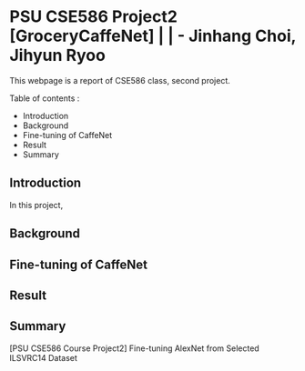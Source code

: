 PSU CSE586 Project2 [GroceryCaffeNet] |
| - Jinhang Choi, Jihyun Ryoo
============

This webpage is a report of CSE586 class, second project.

Table of contents :
  * Introduction
  * Background
  * Fine-tuning of CaffeNet
  * Result
  * Summary

Introduction
------------

In this project,

Background
------------

Fine-tuning of CaffeNet
------------

Result
------------

Summary
------------
[PSU CSE586 Course Project2] Fine-tuning AlexNet from Selected ILSVRC14 Dataset
